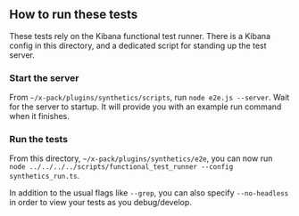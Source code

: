 ## How to run these tests

These tests rely on the Kibana functional test runner. There is a Kibana config in this directory, and a dedicated
script for standing up the test server.

### Start the server

From `~/x-pack/plugins/synthetics/scripts`, run `node e2e.js --server`. Wait for the server to startup. It will provide you
with an example run command when it finishes.

### Run the tests

From this directory, `~/x-pack/plugins/synthetics/e2e`, you can now run `node ../../../../scripts/functional_test_runner --config synthetics_run.ts`.

In addition to the usual flags like `--grep`, you can also specify `--no-headless` in order to view your tests as you debug/develop.

